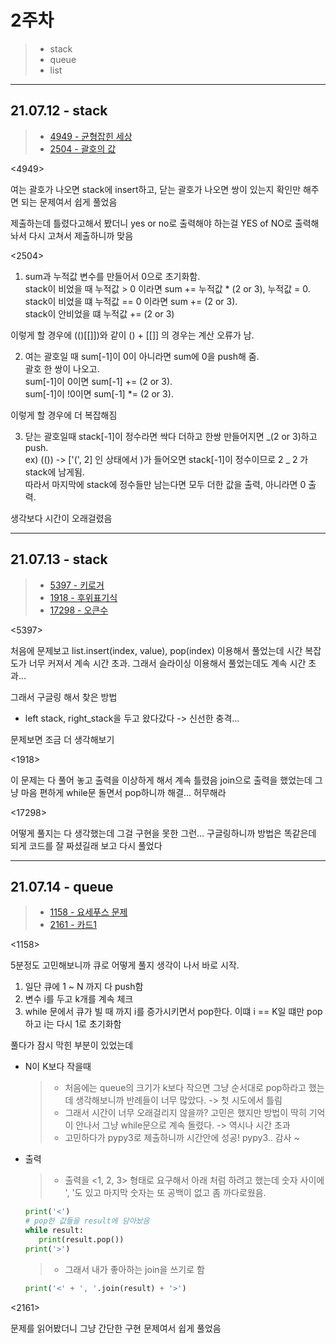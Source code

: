 # 2주차

> - stack
> - queue
> - list

---

## 21.07.12 - stack

> - [4949 - 균형잡힌 세상](https://www.acmicpc.net/problem/4949)
> - [2504 - 괄호의 값](https://www.acmicpc.net/problem/2504)

<4949>

여는 괄호가 나오면 stack에 insert하고,
닫는 괄호가 나오면 쌍이 있는지 확인만 해주면 되는 문제여서 쉽게 풀었음

제출하는데 틀렸다고해서 봤더니 yes or no로 출력해야 하는걸 YES of NO로 출력해놔서 다시 고쳐서 제출하니까 맞음

<2504>

1. sum과 누적값 변수를 만들어서 0으로 초기화함.  
   stack이 비었을 때 누적값 > 0 이라면 sum += 누적값 \* (2 or 3), 누적값 = 0.  
   stack이 비었을 떄 누적값 == 0 이라면 sum += (2 or 3).  
   stack이 안비었을 떄 누적값 += (2 or 3)

이렇게 할 경우에 (()[[]])와 같이 () + [[]] 의 경우는 계산 오류가 남.

2. 여는 괄호일 때 sum[-1]이 0이 아니라면 sum에 0을 push해 줌.  
   괄호 한 쌍이 나오고.  
   sum[-1]이 0이면 sum[-1] += (2 or 3).  
   sum[-1]이 !0이면 sum[-1] \*= (2 or 3).

이렇게 할 경우에 더 복잡해짐

3. 닫는 괄호일때 stack[-1]이 정수라면 싹다 더하고 한쌍 만들어지면 _(2 or 3)하고 push.  
   ex) (()) -> ['(', 2] 인 상태에서 )가 들어오면 stack[-1]이 정수이므로 2 _ 2 가 stack에 남게됨.  
   따라서 마지막에 stack에 정수들만 남는다면 모두 더한 값을 출력, 아니라면 0 출력.

생각보다 시간이 오래걸렸음

---

## 21.07.13 - stack

> - [5397 - 키로거](https://www.acmicpc.net/problem/5397)
> - [1918 - 후위표기식](https://www.acmicpc.net/problem/1918)
> - [17298 - 오큰수](https://www.acmicpc.net/problem/17298)

<5397>

처음에 문제보고 list.insert(index, value), pop(index) 이용해서 풀었는데 시간 복잡도가 너무 커져서 계속 시간 초과.
그래서 슬라이싱 이용해서 풀었는데도 계속 시간 초과…

그래서 구글링 해서 찾은 방법

- left stack, right_stack을 두고 왔다갔다 -> 신선한 충격…

문제보면 조금 더 생각해보기

<1918>

이 문제는 다 풀어 놓고 출력을 이상하게 해서 계속 틀렸음
join으로 출력을 했었는데 그냥 마음 편하게 while문 돌면서 pop하니까 해결... 허무해라

<17298>

어떻게 풀지는 다 생각했는데 그걸 구현을 못한 그런... 구글링하니까 방법은 똑같은데 되게 코드를 잘 짜셨길래 보고 다시 풀었다

---

## 21.07.14 - queue

> - [1158 - 요세푸스 문제](https://www.acmicpc.net/problem/5397)
> - [2161 - 카드1](https://www.acmicpc.net/problem/2161)

<1158>

5분정도 고민해보니까 큐로 어떻게 풀지 생각이 나서 바로 시작.

1. 일단 큐에 1 ~ N 까지 다 push함
2. 변수 i를 두고 k개를 계속 체크
3. while 문에서 큐가 빌 때 까지 i를 증가시키면서 pop한다. 이떄 i == K일 떄만 pop하고 i는 다시 1로 초기화함

풀다가 잠시 막힌 부분이 있었는데

- N이 K보다 작을때

  > - 처음에는 queue의 크기가 k보다 작으면 그냥 순서대로 pop하라고 했는데 생각해보니까 반례들이 너무 많았다. -> 첫 시도에서 틀림
  > - 그래서 시간이 너무 오래걸리지 않을까? 고민은 했지만 방법이 딱히 기억이 안나서 그냥 while문으로 계속 돌렸다. -> 역시나 시간 초과
  > - 고민하다가 pypy3로 제출하니까 시간안에 성공! pypy3.. 감사 ~

- 출력
  > - 출력을 <1, 2, 3> 형태로 요구해서 아래 처럼 하려고 했는데 숫자 사이에 ', '도 있고 마지막 숫자는 또 공백이 없고 좀 까다로웠음.
  ```python
  print('<')
  # pop한 값들을 result에 담아놨음
  while result:
     print(result.pop())
  print('>')
  ```
  > - 그래서 내가 좋아하는 join을 쓰기로 함
  ```python
  print('<' + ', '.join(result) + '>')
  ```

<2161>

문제를 읽어봤더니 그냥 간단한 구현 문제여서 쉽게 풀었음
